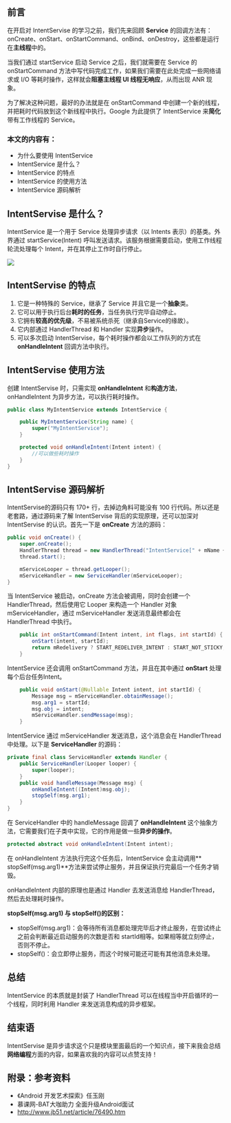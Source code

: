 ## 前言


在开启对 IntentServise 的学习之前，我们先来回顾 **Service** 的回调方法有：onCreate、onStart、onStartCommand、onBind、onDestroy，这些都是运行在**主线程**中的。

当我们通过 startService 启动 Service 之后，我们就需要在 Service 的 onStartCommand 方法中写代码完成工作，如果我们需要在此处完成一些网络请求或 I/O 等耗时操作，这样就会**阻塞主线程 UI 线程无响应**，从而出现 ANR 现象。

为了解决这种问题，最好的办法就是在 onStartCommand 中创建一个新的线程，并把耗时代码放到这个新线程中执行。Google 为此提供了 IntentService 来**简化**带有工作线程的 Service。
​
### 本文的内容有：
- 为什么要使用 IntentService
- IntentService 是什么？
- IntentService 的特点
- IntentService 的使用方法
- IntentService 源码解析

## IntentServise 是什么？

IntentService 是一个用于 Service 处理异步请求（以 Intents 表示）的基类。外界通过 startService(Intent) 呼叫发送请求。该服务根据需要启动，使用工作线程轮流处理每个 Intent，并在其停止工作时自行停止。

![](https://i.imgur.com/gNo6VcP.png)

## IntentServise 的特点

1. 它是一种特殊的 Service，继承了 Service 并且它是一个**抽象**类。
2. 它可以用于执行后台**耗时的任务**，当任务执行完毕自动停止。
3. 它拥有**较高的优先级**，不易被系统杀死（继承自Service的缘故）。
4. 它内部通过 HandlerThread 和 Handler 实现**异步**操作。
5. 可以多次启动 IntentServise，每个耗时操作都会以工作队列的方式在 **onHandleIntent** 回调方法中执行。

## IntentServise 使用方法

创建 IntentServise 时，只需实现 **onHandleIntent** 和**构造方法**，onHandleIntent 为异步方法，可以执行耗时操作。

```java
public class MyIntentService extends IntentService {

    public MyIntentService(String name) {
        super("MyIntentService");
    }

    protected void onHandleIntent(Intent intent) {
        //可以做些耗时操作
    }
}
```
## IntentServise 源码解析

IntentServise的源码只有 170+ 行，去掉边角料可能没有 100 行代码。所以还是老套路，通过源码来了解 IntentServise 背后的实现原理，还可以加深对 IntentServise 的认识。首先一下是 **onCreate** 方法的源码：
```java
public void onCreate() {
    super.onCreate();
    HandlerThread thread = new HandlerThread("IntentService[" + mName + "]");
    thread.start();

    mServiceLooper = thread.getLooper();
    mServiceHandler = new ServiceHandler(mServiceLooper);
}
```
当 IntentService 被启动，onCreate 方法会被调用，同时会创建一个 HandlerThread，然后使用它 Looper 来构造一个 Handler 对象 mServiceHandler，通过 mServiceHandler 发送消息最终都会在 HandlerThread 中执行。
```java
    public int onStartCommand(Intent intent, int flags, int startId) {
        onStart(intent, startId);
        return mRedelivery ? START_REDELIVER_INTENT : START_NOT_STICKY;
    }
```
IntentService 还会调用 onStartCommand 方法，并且在其中通过 **onStart** 处理每个后台任务Intent。
```java
    public void onStart(@Nullable Intent intent, int startId) {
        Message msg = mServiceHandler.obtainMessage();
        msg.arg1 = startId;
        msg.obj = intent;
        mServiceHandler.sendMessage(msg);
    }
```
IntentService 通过 mServiceHandler 发送消息，这个消息会在 HandlerThread中处理。以下是 **ServiceHandler** 的源码：
```java
private final class ServiceHandler extends Handler {
    public ServiceHandler(Looper looper) {
        super(looper);
    }
    public void handleMessage(Message msg) {
        onHandleIntent((Intent)msg.obj);
        stopSelf(msg.arg1);
    }
}
```
在 ServiceHandler 中的 handleMessage 回调了 **onHandleIntent** 这个抽象方法，它需要我们在子类中实现，它的作用是做一些**异步的操作**。
```java
protected abstract void onHandleIntent(Intent intent);
```
在 onHandleIntent 方法执行完这个任务后，IntentService 会主动调用** stopSelf(msg.arg1)**方法来尝试停止服务，并且保证执行完最后一个任务才销毁。

onHandleIntent 内部的原理也是通过 Handler 去发送消息给 HandlerThread，然后去处理耗时操作。

**stopSelf(msg.arg1) 与 stopSelf()的区别：**
- stopSelf(msg.arg1)：会等待所有消息都处理完毕后才终止服务，在尝试终止之前会判断最近启动服务的次数是否和 startId相等。如果相等就立刻停止，否则不停止。
- stopSelf()：会立即停止服务，而这个时候可能还可能有其他消息未处理。

## 总结

IntentService 的本质就是封装了 HandlerThread 可以在线程当中开启循环的一个线程，同时利用 Handler 来发送消息构成的异步框架。

 
## 结束语

IntentServise 是异步请求这个只是模块里面最后的一个知识点，接下来我会总结**网络编程**方面的内容，如果喜欢我的内容可以点赞支持！

## 附录：参考资料

- 《Android 开发艺术探索》任玉刚
- 慕课网-BAT大咖助力 全面升级Android面试
- http://www.jb51.net/article/76490.htm



